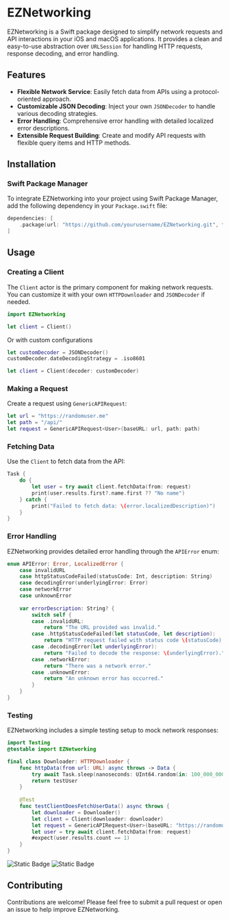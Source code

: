 # EZNetworking

EZNetworking is a Swift package designed to simplify network requests and API interactions in your iOS and macOS applications. It provides a clean and easy-to-use abstraction over `URLSession` for handling HTTP requests, response decoding, and error handling.

## Features

- **Flexible Network Service**: Easily fetch data from APIs using a protocol-oriented approach.
- **Customizable JSON Decoding**: Inject your own `JSONDecoder` to handle various decoding strategies.
- **Error Handling**: Comprehensive error handling with detailed localized error descriptions.
- **Extensible Request Building**: Create and modify API requests with flexible query items and HTTP methods.

## Installation

### Swift Package Manager

To integrate EZNetworking into your project using Swift Package Manager, add the following dependency in your `Package.swift` file:

```swift
dependencies: [
    .package(url: "https://github.com/yourusername/EZNetworking.git", from: "1.5.1")
]
```
## Usage

### Creating a Client
The `Client` actor is the primary component for making network requests. You can customize it with your own `HTTPDownloader` and `JSONDecoder` if needed.

```swift
import EZNetworking

let client = Client()

```
Or with custom configurations
```swift
let customDecoder = JSONDecoder()
customDecoder.dateDecodingStrategy = .iso8601

let client = Client(decoder: customDecoder)
```

### Making a Request
Create a request using `GenericAPIRequest`:
```swift
let url = "https://randomuser.me"
let path = "/api/"
let request = GenericAPIRequest<User>(baseURL: url, path: path)
```

### Fetching Data
Use the `Client` to fetch data from the API:
```swift
Task {
    do {
        let user = try await client.fetchData(from: request)
        print(user.results.first?.name.first ?? "No name")
    } catch {
        print("Failed to fetch data: \(error.localizedDescription)")
    }
}
```
### Error Handling
EZNetworking provides detailed error handling through the `APIError` enum:
```swift
enum APIError: Error, LocalizedError {
    case invalidURL
    case httpStatusCodeFailed(statusCode: Int, description: String)
    case decodingError(underlyingError: Error)
    case networkError
    case unknownError
    
    var errorDescription: String? {
        switch self {
        case .invalidURL:
            return "The URL provided was invalid."
        case .httpStatusCodeFailed(let statusCode, let description):
            return "HTTP request failed with status code \(statusCode): \(description)."
        case .decodingError(let underlyingError):
            return "Failed to decode the response: \(underlyingError)."
        case .networkError:
            return "There was a network error."
        case .unknownError:
            return "An unknown error has occurred."
        }
    }
}
```
### Testing
EZNetworking includes a simple testing setup to mock network responses:

```swift
import Testing
@testable import EZNetworking

final class Downloader: HTTPDownloader {
    func httpData(from url: URL) async throws -> Data {
        try await Task.sleep(nanoseconds: UInt64.random(in: 100_000_000...500_000_000))
        return testUser
    }
    
    @Test
    func testClientDoesFetchUserData() async throws {
        let downloader = Downloader()
        let client = Client(downloader: downloader)
        let request = GenericAPIRequest<User>(baseURL: "https://randomuser.me", path: "/api/")
        let user = try await client.fetchData(from: request)
        #expect(user.results.count == 1)
    }
}
```
![Static Badge](https://img.shields.io/badge/platform-iOS%20%7C%20macOS-purple?style=flat&logo=swift&logoColor=purple) ![Static Badge](https://img.shields.io/badge/swift-6.0%20%7C%205.10%20%7C%205.9%20%7C%205.8-purple?style=flat&logo=swift&logoColor=purple)



## Contributing
Contributions are welcome! Please feel free to submit a pull request or open an issue to help improve EZNetworking.
